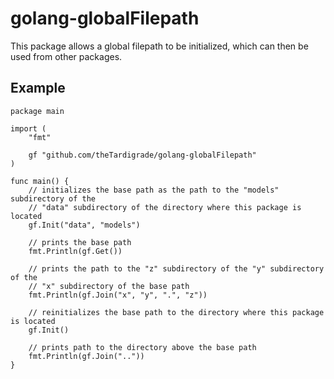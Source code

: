 # golang-globalFilepath

This package allows a global filepath to be initialized, which can then be used from other packages.

## Example

```golang
package main

import (
	"fmt"

	gf "github.com/theTardigrade/golang-globalFilepath"
)

func main() {
	// initializes the base path as the path to the "models" subdirectory of the
	// "data" subdirectory of the directory where this package is located
	gf.Init("data", "models")

	// prints the base path
	fmt.Println(gf.Get())

	// prints the path to the "z" subdirectory of the "y" subdirectory of the
	// "x" subdirectory of the base path
	fmt.Println(gf.Join("x", "y", ".", "z"))

	// reinitializes the base path to the directory where this package is located
	gf.Init()

	// prints path to the directory above the base path
	fmt.Println(gf.Join(".."))
}
```